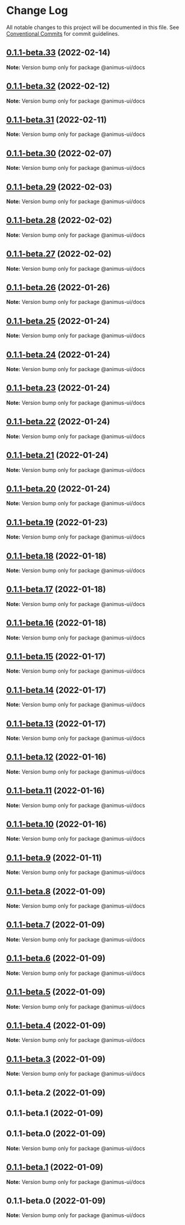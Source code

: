 # Change Log

All notable changes to this project will be documented in this file.
See [Conventional Commits](https://conventionalcommits.org) for commit guidelines.

## [0.1.1-beta.33](https://github.com/codecaaron/animus/compare/@animus-ui/docs@0.1.1-beta.32...@animus-ui/docs@0.1.1-beta.33) (2022-02-14)

**Note:** Version bump only for package @animus-ui/docs





## [0.1.1-beta.32](https://github.com/codecaaron/animus/compare/@animus-ui/docs@0.1.1-beta.31...@animus-ui/docs@0.1.1-beta.32) (2022-02-12)

**Note:** Version bump only for package @animus-ui/docs





## [0.1.1-beta.31](https://github.com/codecaaron/animus/compare/@animus-ui/docs@0.1.1-beta.30...@animus-ui/docs@0.1.1-beta.31) (2022-02-11)

**Note:** Version bump only for package @animus-ui/docs





## [0.1.1-beta.30](https://github.com/codecaaron/animus/compare/@animus-ui/docs@0.1.1-beta.29...@animus-ui/docs@0.1.1-beta.30) (2022-02-07)

**Note:** Version bump only for package @animus-ui/docs





## [0.1.1-beta.29](https://github.com/codecaaron/animus/compare/@animus-ui/docs@0.1.1-beta.28...@animus-ui/docs@0.1.1-beta.29) (2022-02-03)

**Note:** Version bump only for package @animus-ui/docs





## [0.1.1-beta.28](https://github.com/codecaaron/animus/compare/@animus-ui/docs@0.1.1-beta.27...@animus-ui/docs@0.1.1-beta.28) (2022-02-02)

**Note:** Version bump only for package @animus-ui/docs





## [0.1.1-beta.27](https://github.com/codecaaron/animus/compare/@animus-ui/docs@0.1.1-beta.26...@animus-ui/docs@0.1.1-beta.27) (2022-02-02)

**Note:** Version bump only for package @animus-ui/docs





## [0.1.1-beta.26](https://github.com/codecaaron/animus/compare/@animus-ui/docs@0.1.1-beta.25...@animus-ui/docs@0.1.1-beta.26) (2022-01-26)

**Note:** Version bump only for package @animus-ui/docs





## [0.1.1-beta.25](https://github.com/codecaaron/animus/compare/@animus-ui/docs@0.1.1-beta.24...@animus-ui/docs@0.1.1-beta.25) (2022-01-24)

**Note:** Version bump only for package @animus-ui/docs





## [0.1.1-beta.24](https://github.com/codecaaron/animus/compare/@animus-ui/docs@0.1.1-beta.23...@animus-ui/docs@0.1.1-beta.24) (2022-01-24)

**Note:** Version bump only for package @animus-ui/docs





## [0.1.1-beta.23](https://github.com/codecaaron/animus/compare/@animus-ui/docs@0.1.1-beta.22...@animus-ui/docs@0.1.1-beta.23) (2022-01-24)

**Note:** Version bump only for package @animus-ui/docs





## [0.1.1-beta.22](https://github.com/codecaaron/animus/compare/@animus-ui/docs@0.1.1-beta.21...@animus-ui/docs@0.1.1-beta.22) (2022-01-24)

**Note:** Version bump only for package @animus-ui/docs





## [0.1.1-beta.21](https://github.com/codecaaron/animus/compare/@animus-ui/docs@0.1.1-beta.20...@animus-ui/docs@0.1.1-beta.21) (2022-01-24)

**Note:** Version bump only for package @animus-ui/docs





## [0.1.1-beta.20](https://github.com/codecaaron/animus/compare/@animus-ui/docs@0.1.1-beta.19...@animus-ui/docs@0.1.1-beta.20) (2022-01-24)

**Note:** Version bump only for package @animus-ui/docs





## [0.1.1-beta.19](https://github.com/codecaaron/animus/compare/@animus-ui/docs@0.1.1-beta.18...@animus-ui/docs@0.1.1-beta.19) (2022-01-23)

**Note:** Version bump only for package @animus-ui/docs





## [0.1.1-beta.18](https://github.com/codecaaron/animus/compare/@animus-ui/docs@0.1.1-beta.17...@animus-ui/docs@0.1.1-beta.18) (2022-01-18)

**Note:** Version bump only for package @animus-ui/docs





## [0.1.1-beta.17](https://github.com/codecaaron/animus/compare/@animus-ui/docs@0.1.1-beta.16...@animus-ui/docs@0.1.1-beta.17) (2022-01-18)

**Note:** Version bump only for package @animus-ui/docs





## [0.1.1-beta.16](https://github.com/codecaaron/animus/compare/@animus-ui/docs@0.1.1-beta.15...@animus-ui/docs@0.1.1-beta.16) (2022-01-18)

**Note:** Version bump only for package @animus-ui/docs





## [0.1.1-beta.15](https://github.com/codecaaron/animus/compare/@animus-ui/docs@0.1.1-beta.14...@animus-ui/docs@0.1.1-beta.15) (2022-01-17)

**Note:** Version bump only for package @animus-ui/docs





## [0.1.1-beta.14](https://github.com/codecaaron/animus/compare/@animus-ui/docs@0.1.1-beta.13...@animus-ui/docs@0.1.1-beta.14) (2022-01-17)

**Note:** Version bump only for package @animus-ui/docs





## [0.1.1-beta.13](https://github.com/codecaaron/animus/compare/@animus-ui/docs@0.1.1-beta.12...@animus-ui/docs@0.1.1-beta.13) (2022-01-17)

**Note:** Version bump only for package @animus-ui/docs





## [0.1.1-beta.12](https://github.com/codecaaron/animus/compare/@animus-ui/docs@0.1.1-beta.11...@animus-ui/docs@0.1.1-beta.12) (2022-01-16)

**Note:** Version bump only for package @animus-ui/docs





## [0.1.1-beta.11](https://github.com/codecaaron/animus/compare/@animus-ui/docs@0.1.1-beta.10...@animus-ui/docs@0.1.1-beta.11) (2022-01-16)

**Note:** Version bump only for package @animus-ui/docs





## [0.1.1-beta.10](https://github.com/codecaaron/animus/compare/@animus-ui/docs@0.1.1-beta.9...@animus-ui/docs@0.1.1-beta.10) (2022-01-16)

**Note:** Version bump only for package @animus-ui/docs





## [0.1.1-beta.9](https://github.com/codecaaron/animus/compare/@animus-ui/docs@0.1.1-beta.8...@animus-ui/docs@0.1.1-beta.9) (2022-01-11)

**Note:** Version bump only for package @animus-ui/docs





## [0.1.1-beta.8](https://github.com/codecaaron/animus/compare/@animus-ui/docs@0.1.1-beta.7...@animus-ui/docs@0.1.1-beta.8) (2022-01-09)

**Note:** Version bump only for package @animus-ui/docs





## [0.1.1-beta.7](https://github.com/codecaaron/animus/compare/@animus-ui/docs@0.1.1-beta.6...@animus-ui/docs@0.1.1-beta.7) (2022-01-09)

**Note:** Version bump only for package @animus-ui/docs





## [0.1.1-beta.6](https://github.com/codecaaron/animus/compare/@animus-ui/docs@0.1.1-beta.5...@animus-ui/docs@0.1.1-beta.6) (2022-01-09)

**Note:** Version bump only for package @animus-ui/docs





## [0.1.1-beta.5](https://github.com/codecaaron/animus/compare/@animus-ui/docs@0.1.1-beta.4...@animus-ui/docs@0.1.1-beta.5) (2022-01-09)

**Note:** Version bump only for package @animus-ui/docs





## [0.1.1-beta.4](https://github.com/codecaaron/animus/compare/@animus-ui/docs@0.1.1-beta.3...@animus-ui/docs@0.1.1-beta.4) (2022-01-09)

**Note:** Version bump only for package @animus-ui/docs





## [0.1.1-beta.3](https://github.com/codecaaron/animus/compare/@animus-ui/docs@0.1.1-beta.2...@animus-ui/docs@0.1.1-beta.3) (2022-01-09)

**Note:** Version bump only for package @animus-ui/docs





## 0.1.1-beta.2 (2022-01-09)



## 0.1.1-beta.1 (2022-01-09)



## 0.1.1-beta.0 (2022-01-09)

**Note:** Version bump only for package @animus-ui/docs





## [0.1.1-beta.1](https://github.com/codecaaron/animus/compare/v0.1.1-beta.0...v0.1.1-beta.1) (2022-01-09)

**Note:** Version bump only for package @animus-ui/docs





## 0.1.1-beta.0 (2022-01-09)

**Note:** Version bump only for package @animus-ui/docs
